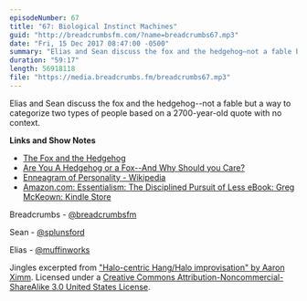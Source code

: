 ```yaml
---
episodeNumber: 67
title: "67: Biological Instinct Machines"
guid: "http://breadcrumbsfm.com/?name=breadcrumbs67.mp3"
date: "Fri, 15 Dec 2017 08:47:00 -0500"
summary: "Elias and Sean discuss the fox and the hedgehog—not a fable but a way to categorize two types of people based on a 2700-year-old quote with no context."
duration: "59:17"
length: 56918118
file: "https://media.breadcrumbs.fm/breadcrumbs67.mp3"
---
```

Elias and Sean discuss the fox and the hedgehog--not a fable but a way to categorize two types of people based on a 2700-year-old quote with no context.

**Links and Show Notes** 
- [The Fox and the Hedgehog](http://www.design.caltech.edu/erik/Misc/Fox_Hedgehog.html)
- [ Are You A Hedgehog or a Fox--And Why Should you Care?](https://www.smartliving365.com/are-you-a-hedgehog-or-a-fox-and-why-should-you-care/)
- [Enneagram of Personality - Wikipedia](https://en.wikipedia.org/wiki/Enneagram_of_Personality)
- [Amazon.com: Essentialism: The Disciplined Pursuit of Less eBook: Greg McKeown: Kindle Store](http://www.amazon.com/dp/B00G1J1D28/?tag=breadcrumbsfm-20)

Breadcrumbs - [@breadcrumbsfm](https://twitter.com/breadcrumbsfm)

Sean - [@splunsford](https://twitter.com/splunsford)

Elias - [@muffinworks](https://twitter.com/muffinworks)

Jingles excerpted from [ "Halo-centric Hang/Halo improvisation" by Aaron Ximm](http://freemusicarchive.org/music/aaron_ximm/handpans_and_the_hang/). Licensed under a [Creative Commons Attribution-Noncommercial-ShareAlike 3.0 United States License](http://creativecommons.org/licenses/by-nc-sa/3.0/us/).
